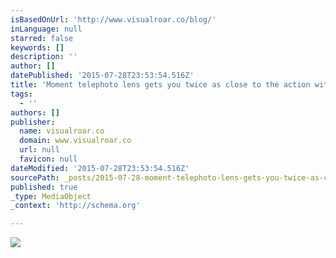 ```yaml
---
isBasedOnUrl: 'http://www.visualroar.co/blog/'
inLanguage: null
starred: false
keywords: []
description: ''
author: []
datePublished: '2015-07-28T23:53:54.516Z'
title: 'Moment telephoto lens gets you twice as close to the action with no distortion or degradation to the image. It’s perfect for street portraits, adventure photos and travel.'
tags:
  - ''
authors: []
publisher:
  name: visualroar.co
  domain: www.visualroar.co
  url: null
  favicon: null
dateModified: '2015-07-28T23:53:54.516Z'
sourcePath: _posts/2015-07-28-moment-telephoto-lens-gets-you-twice-as-close-to-the-action.md
published: true
_type: MediaObject
_context: 'http://schema.org'

---
```

![](http://static1.squarespace.com/static/52688048e4b03f2a90a59bf3/t/5271c7a6e4b01a5a0873726e/1383188411966/rte.jpg?format=1000w)